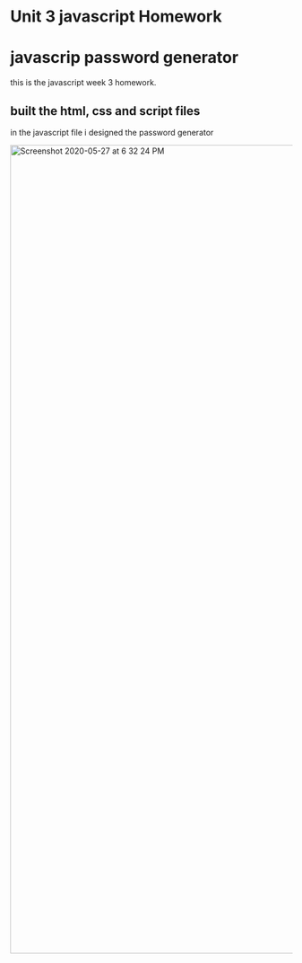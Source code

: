 # Unit 3 javascript Homework
# javascrip password generator ##
this is the javascript week 3 homework.
## built the html, css and script files 
in the javascript file i designed the password generator 

<img width="1440" alt="Screenshot 2020-05-27 at 6 32 24 PM" src="https://user-images.githubusercontent.com/63940676/83088428-80f74680-a048-11ea-8f05-de4960e2b29f.png">
